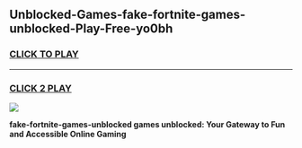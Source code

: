 
## Unblocked-Games-fake-fortnite-games-unblocked-Play-Free-yo0bh
<h3>
<a href="https://premium76.site?title=fake-fortnite-games-unblocked&ref=17A">CLICK TO PLAY</a></h3>
<hr>

<h3>
<a href="https://premium76.site?title=fake-fortnite-games-unblocked&ref=17A">CLICK 2 PLAY</a>
  
</h3>

<a href="https://premium76.site?title=fake-fortnite-games-unblocked&ref=17A"><img src="https://clearcache.store/games.png"></a>


**fake-fortnite-games-unblocked games unblocked: Your Gateway to Fun and Accessible Online Gaming**
